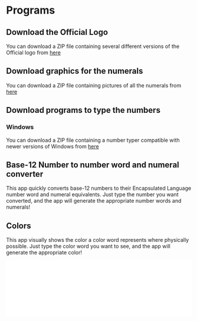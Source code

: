 # Programs

## Download the Official Logo

You can download a ZIP file containing several different versions of the Official
logo from [here](/elp-documentation/downloads/Elp-logo.zip)

## Download graphics for the numerals

You can download a ZIP file containing pictures of all the numerals from
[here](/elp-documentation/downloads/Elp-number-pics.zip)

## Download programs to type the numbers

### Windows

You can download a ZIP file containing a number typer compatible with newer versions
of Windows from [here](/elp-documentation/downloads/Elp-Win-NumberTyper.zip)

## Base-12 Number to number word and numeral converter

This app quickly converts base-12 numbers to their Encapsulated Language number word
and numeral equivalents. 
Just type the number you want converted, and the app will generate the
appropriate number words and numerals!

<NumberToIpa/>

## Colors

This app visually shows the color a color word represents where physically possible.
Just type the color word you want to see, and the app will generate the appropriate color!

<iframe src="/elp-documentation/html/color-app.html" frameborder="0" width="100%"></iframe>

